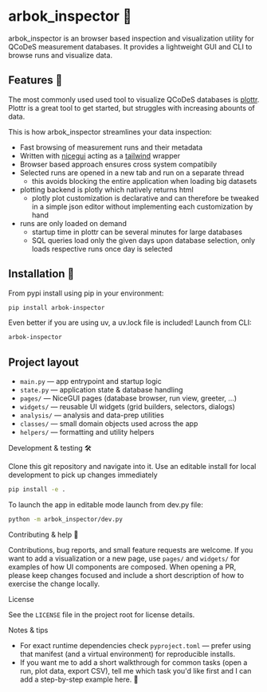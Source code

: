 # arbok_inspector 🐍
arbok_inspector is an browser based inspection and visualization utility for QCoDeS measurement
databases.
It provides a lightweight GUI and CLI to browse runs and visualize data. 

## Features 🔎
The most commonly used used tool to visualize QCoDeS databases is
[plottr](https://github.com/toolsforexperiments/plottr).
Plottr is a great tool to get started, but struggles with increasing abounts of data.

This is how arbok_inspector streamlines your data inspection:
- Fast browsing of measurement runs and their metadata
- Written with [nicegui](https://nicegui.io/) acting as a [tailwind](https://tailwindcss.com/) wrapper
- Browser based approach ensures cross system compatibily
- Selected runs are opened in a new tab and run on a separate thread
  - this avoids blocking the entire application when loading big datasets
- plotting backend is plotly which natively returns html
  - plotly plot customization is declarative and can therefore be tweaked in a simple json editor without implementing each customization by hand
- runs are only loaded on demand
  - startup time in plottr can be several minutes for large databases
  - SQL queries load only the given days upon database selection, only loads respective runs once day is selected

## Installation 📲

From pypi install using pip in your environment:
```bash
pip install arbok-inspector
```
Even better if you are using uv, a uv.lock file is included!
Launch from CLI:
```bash
arbok-inspector
```

## Project layout

- `main.py` — app entrypoint and startup logic
- `state.py` — application state & database handling
- `pages/` — NiceGUI pages (database browser, run view, greeter, ...)
- `widgets/` — reusable UI widgets (grid builders, selectors, dialogs)
- `analysis/` — analysis and data-prep utilities
- `classes/` — small domain objects used across the app
- `helpers/` — formatting and utility helpers

Development & testing 🛠️

Clone this git repository and navigate into it.
Use an editable install for local development to pick up changes immediately
```bash
pip install -e .
```

To launch the app in editable mode launch from dev.py file:
```bash
python -m arbok_inspector/dev.py
```
Contributing & help 🙌

Contributions, bug reports, and small feature requests are welcome. If you want to add a visualization or a new page, use `pages/` and `widgets/` for examples of how UI components are composed. When opening a PR, please keep changes focused and include a short description of how to exercise the change locally.

License

See the `LICENSE` file in the project root for license details.

Notes & tips

- For exact runtime dependencies check `pyproject.toml` — prefer using that manifest (and a virtual environment) for reproducible installs.
- If you want me to add a short walkthrough for common tasks (open a run, plot data, export CSV), tell me which task you'd like first and I can add a step-by-step example here. 📘

